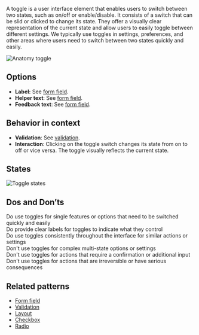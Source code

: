 A toggle is a user interface element that enables users to switch between two states, such as on/off or enable/disable. It consists of a switch that can be slid or clicked to change its state. They offer a visually clear representation of the current state and allow users to easily toggle between different settings. We typically use toggles in settings, preferences, and other areas where users need to switch between two states quickly and easily.

![Anatomy toggle](https://www.figma.com/design/wEptRgAezDU1z80Cn3eZ0o/iX-Pattern-Illustrations?node-id=3749-1943&t=VCAAFzKIYCDb7nIX-4)

## Options

- **Label:** See [form field](forms-field.md).
- **Helper text**: See [form field](forms-field.md).
- **Feedback text**: See [form field](forms-field.md).

## Behavior in context

- **Validation**: See [validation](forms-validation.mdx).
- **Interaction**: Clicking on the toggle switch changes its state from on to off or vice versa. The toggle visually reflects the current state.

## States

![Toggle states](https://www.figma.com/design/wEptRgAezDU1z80Cn3eZ0o/iX-Pattern-Illustrations?node-id=3389-9845&t=VCAAFzKIYCDb7nIX-4)

## Dos and Don’ts

Do use toggles for single features or options that need to be switched quickly and easily  
Do provide clear labels for toggles to indicate what they control  
Do use toggles consistently throughout the interface for similar actions or settings  
Don't use toggles for complex multi-state options or settings  
Don't use toggles for actions that require a confirmation or additional input  
Don't use toggles for actions that are irreversible or have serious consequences

## Related patterns

- [Form field](forms-field.md)
- [Validation](forms-validation.mdx)
- [Layout](forms-layout.md)
- [Checkbox](../checkbox.mdx)
- [Radio](../radio.mdx)
